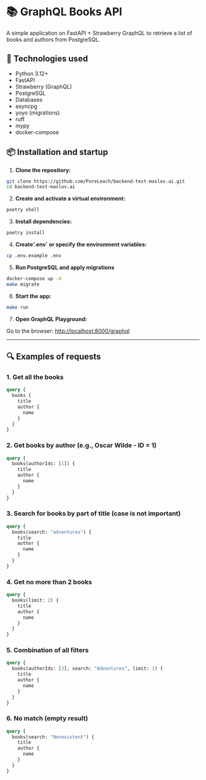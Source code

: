 # 📚 GraphQL Books API

A simple application on FastAPI + Strawberry GraphQL to retrieve a list of books and authors from PostgreSQL.

## 🚀 Technologies used

- Python 3.12+
- FastAPI
- Strawberry (GraphQL)
- PostgreSQL
- Databases
- asyncpg
- yoyo (migrations)
- ruff
- mypy
- docker-compose


## 📦 Installation and startup

1. **Clone the repository:**

```bash
git clone https://github.com/PureLeach/backend-test-maslov.ai.git
cd backend-test-maslov.ai
````

2. **Create and activate a virtual environment:**

```bash
poetry shell
```

3. **Install dependencies:**

```bash
poetry install
```

4. **Create'.env` or specify the environment variables:**


```bash
cp .env.example .env
```

5. **Run PostgreSQL and apply migrations**

```bash
docker-compose up -d
make migrate
```

6. **Start the app:**

```bash
make run
```

7. **Open GraphQL Playground:**

Go to the browser: [http://localhost:8000/graphql](http://localhost:8000/graphql)

---

## 🔍 Examples of requests

### 1. Get all the books
```graphql
query {
  books {
    title
    author {
      name
    }
  }
}
```

### 2. Get books by author (e.g., Oscar Wilde - ID = 1)
```graphql
query {
  books(authorIds: [1]) {
    title
    author {
      name
    }
  }
}
```

### 3. Search for books by part of title (case is not important)
```graphql
query {
  books(search: "adventures") {
    title
    author {
      name
    }
  }
}
```

### 4. Get no more than 2 books
```graphql
query {
  books(limit: 2) {
    title
    author {
      name
    }
  }
}
```

### 5. Combination of all filters
```graphql
query {
  books(authorIds: [3], search: "Adventures", limit: 1) {
    title
    author {
      name
    }
  }
}
```

### 6. No match (empty result)
```graphql
query {
  books(search: "Nonexistent") {
    title
    author {
      name
    }
  }
}
```
